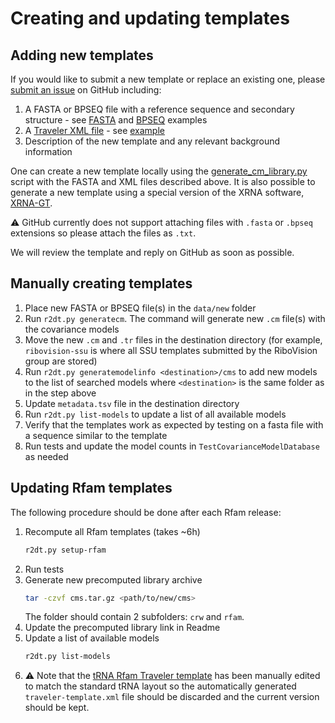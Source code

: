 # Creating and updating templates

## Adding new templates

If you would like to submit a new template or replace an existing one, please [submit an issue](https://github.com/RNAcentral/R2DT/issues/new) on GitHub including:

1. A FASTA or BPSEQ file with a reference sequence and secondary structure - see [FASTA](https://github.com/RNAcentral/R2DT/blob/master/data/rfam/RF00012/RF00012-traveler.fasta) and [BPSEQ](https://github.com/RNAcentral/R2DT/blob/master/data/ribovision-ssu/bpseq/EC_SSU_3D.bpseq) examples
1. A [Traveler XML file](https://github.com/cusbg/traveler#traveler-intermediate-format) - see [example](https://github.com/RNAcentral/R2DT/blob/master/data/rfam/RF00003/traveler-template.xml)
1. Description of the new template and any relevant background information

One can create a new template locally using the [generate_cm_library.py](https://github.com/RNAcentral/R2DT/blob/master/utils/generate_cm_library.py) script with the FASTA and XML files described above. It is also possible to generate a new template using a special version of the XRNA software, [XRNA-GT](https://github.com/LDWLab/XRNA-GT).

:warning: GitHub currently does not support attaching files with `.fasta` or `.bpseq` extensions so please attach the files as `.txt`.

We will review the template and reply on GitHub as soon as possible.

## Manually creating templates

1. Place new FASTA or BPSEQ file(s) in the `data/new` folder
1. Run `r2dt.py generatecm`. The command will generate new `.cm` file(s) with the covariance models
1. Move the new `.cm` and `.tr` files in the destination directory (for example, `ribovision-ssu` is where all SSU templates submitted by the RiboVision group are stored)
1. Run `r2dt.py generatemodelinfo <destination>/cms` to add new models to the list of searched models where `<destination>` is the same folder as in the step above
1. Update `metadata.tsv` file in the destination directory
1. Run `r2dt.py list-models` to update a list of all available models
1. Verify that the templates work as expected by testing on a fasta file with a sequence similar to the template
1. Run tests and update the model counts in `TestCovarianceModelDatabase` as needed

## Updating Rfam templates

The following procedure should be done after each Rfam release:

1. Recompute all Rfam templates (takes ~6h)
    ```bash
    r2dt.py setup-rfam
    ```
1. Run tests
1. Generate new precomputed library archive
    ```bash
    tar -czvf cms.tar.gz <path/to/new/cms>
    ```
    The folder should contain 2 subfolders: `crw` and `rfam`.
1. Update the precomputed library link in Readme
1. Update a list of available models
    ```bash
    r2dt.py list-models
    ```
1. ⚠️ Note that the [tRNA Rfam Traveler template](https://github.com/RNAcentral/R2DT/blob/master/data/rfam/RF00005/traveler-template.xml) has been manually edited to match the standard tRNA layout so the automatically generated `traveler-template.xml` file should be discarded and the current version should be kept.
